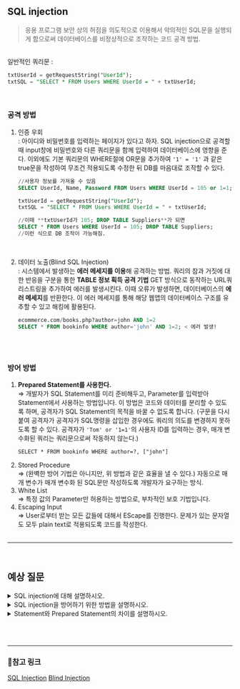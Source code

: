 ## SQL injection

> 응용 프로그램 보안 상의 허점을 의도적으로 이용해서 악의적인 SQL문을 실행되게 함으로써 데이터베이스를 비정상적으로 조작하는 코드 공격 방법.
> 
<br />
일반적인 쿼리문 : 

```sql
txtUserId = getRequestString("UserId");
txtSQL = "SELECT * FROM Users WHERE UserId = " + txtUserId;
```
<br />


### 공격 방법

1. 인증 우회 <br />
: 아이디와 비밀번호를 입력하는 페이지가 있다고 하자. SQL injection으로 공격할 때 input창에 비밀번호와 다른 쿼리문을 함께 입력하여 데이터베이스에 영향을 준다. 이외에도 기본 쿼리문의 WHERE절에 OR문을 추가하여 `'1' = '1'` 과 같은 true문을 작성하여 무조건 적용되도록 수정한 뒤 DB를 마음대로 조작할 수 있다.
    
    ```sql
    //사용자 정보를 가져올 수 있음
    SELECT UserId, Name, Password FROM Users WHERE UserId = 105 or 1=1;
    
    txtUserId = getRequestString("UserId");
    txtSQL = "SELECT * FROM Users WHERE UserId = " + txtUserId;
    
    //이때 **txtUserId가 105; DROP TABLE Suppliers**가 되면
    SELECT * FROM Users WHERE UserId = 105; DROP TABLE Suppliers;
    //이런 식으로 DB 조작이 가능해짐.
    ```
    <br />
2. 데이터 노출(Blind SQL Injection) <br />
: 시스템에서 발생하는 **에러 메세지를 이용**해 공격하는 방법. 쿼리의 참과 거짓에 대한 반응을 구분을 통한 **TABLE 정보 획득 공격 기법**
GET 방식으로 동작하는 URL쿼리스트링을 추가하여 에러를 발생시킨다. 이때 오류가 발생하면, 데이터베이스의 **에러 메세지**를 반환한다. 이 에러 메세지를 통해 해당 웹앱의 데이터베이스 구조를 유추할 수 있고 해킹에 활용된다.
    
    ```sql
    ecommerce.com/books.php?author=john AND 1=2
    SELECT * FROM bookinfo WHERE author='john' AND 1=2; < 에러 발생!
    ```
    
 <br /> <br />
### 방어 방법

1. **Prepared Statement를 사용한다.** <br />
   ⇒ 개발자가 SQL Statement를 미리 준비해두고, Parameter를 입력받아 Statement에서 사용하는 방법입니다. 이 방법은 코드와 데이터를 분리할 수 있도록 하며, 공격자가 SQL Statement의 목적을 바꿀 수 없도록 합니다.
     (구문을 다시 붙여 공격자가 공격자가 SQL명령을 삽입한 경우에도 쿼리의 의도를 변경하지 못하도록 할 수 있다. 공격자가 `'Tom' or '1=1'`의 사용자 ID를 입력하는 경우, 매개 변수화된 쿼리는 쿼리문으로써 작동하지 않는다.) <br />
     ```
     SELECT * FROM bookinfo WHERE author=?, ["john"]
     ```
2. Stored Procedure <br />
   ⇒ (완벽한 방어 기법은 아니지만, 위 방법과 같은 효율을 낼 수 있다.) 자동으로 매개 변수가 매개 변수화 된 SQL문만 작성하도록 개발자가 요구하는 방식.
3. White List <br />
   ⇒ 특정 값의 Parameter만 허용하는 방법으로, 부차적인 보호 기법입니다.
4. Escaping Input <br />
   ⇒ User로부터 받는 모든 값들에 대해서 EScape를 진행한다. 
      문제가 있는 문자열도 모두 plain text로 적용되도록 코드를 작성한다.
 <br /> <br />
---
 <br />

## 예상 질문
  <details>
    <summary>SQL injection에 대해 설명하시오.</summary>
    <div markdown="1">       
      ⇒  SQL injection은 악의적으로 SQL문을 실행해서 비정상적으로 데이터베이스를 조작하는 공격 방법입니다.
    </div>
  </details>
  
  <details>
    <summary>SQL injection을 방어하기 위한 방법을 설명하시오.</summary>
    <div markdown="1">       
      ⇒ Prepared Statement를 사용하여 서버에서 input 값의 필터링 과정을 거쳐 공격을 방어합니다.
    </div>
  </details>
  
  <details>
  <summary>Statement와 Prepared Statement의 차이를 설명하시오.</summary>
    <div markdown="1">       
      - Statement는 한번만 실행될 쿼리에 사용되며 예를 들면 DDL문(CREATE, ALTER, DROP)에 적합합니다. Parameter를 SQL문에 직접 넣습니다.
    - Prepared Statement를 전달인자 값을 `?` 로 받습니다. 서버측에서는 이런 필터링 과정을 통해서 공격을 방어합니다.
    </div>
  </details>

<br /><br />



---
### 🔗참고 링크
[SQL Injection](https://gyoogle.dev/blog/computer-science/data-base/SQL%20Injection.html)
[Blind Injection](https://www.thesecuritybuddy.com/vulnerabilities/what-is-blind-sql-injection-attack/)
